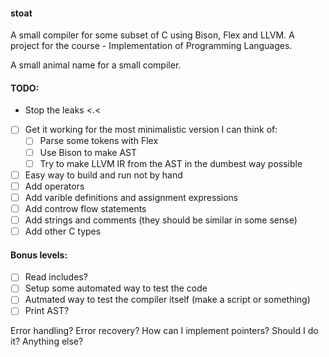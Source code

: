 #### stoat
A small compiler for some subset of C using Bison, Flex and LLVM.
A project for the course - Implementation of Programming Languages.

A small animal name for a small compiler.

#### TODO:

- Stop the leaks <.<

- [ ] Get it working for the most minimalistic version I can think of:
    - [ ] Parse some tokens with Flex
    - [ ] Use Bison to make AST
    - [ ] Try to make LLVM IR from the AST in the dumbest way possible
- [ ] Easy way to build and run not by hand
- [ ] Add operators
- [ ] Add varible definitions and assignment expressions
- [ ] Add controw flow statements
- [ ] Add strings and comments (they should be similar in some sense)
- [ ] Add other C types

#### Bonus levels:
- [ ] Read includes?
- [ ] Setup some automated way to test the code
- [ ] Autmated way to test the compiler itself (make a script or something)
- [ ] Print AST?

Error handling? Error recovery?
How can I implement pointers? Should I do it?
Anything else?